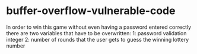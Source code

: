 # buffer-overflow-vulnerable-code
In order to win this game without even having a password entered correctly there are two variables that have to be overwritten:
1: password validation integer
2: number of rounds that the user gets to guess the winning lottery number
